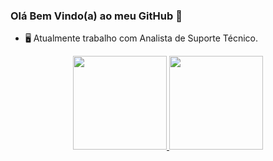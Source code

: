 ### Olá Bem Vindo(a) ao meu GitHub 👋

- 🖥️ Atualmente trabalho com Analista de Suporte Técnico.


<div align="center">
  <a href="https://github.com/ttiago12">
  <img height="150em" src="https://github-readme-stats.vercel.app/api?username=ttiago12&show_icons=true&theme=solarized-dark_all_commits=true&count_private=true"/>
  <img height="150em" src="https://github-readme-stats.vercel.app/api/top-langs/?username=ttiago12&layout=compact&langs_count=7&theme=dark"/>
</div>
<!--
**ttiago12/ttiago12** is a ✨ _special_ ✨ repository because its `README.md` (this file) appears on your GitHub profile.

Here are some ideas to get you started:

- 🔭 I’m currently working on ...
- 🌱 I’m currently learning ...
- 👯 I’m looking to collaborate on ...
- 🤔 I’m looking for help with ...
- 💬 Ask me about ...
- 📫 How to reach me: ...
- 😄 Pronouns: ...
- ⚡ Fun fact: ...
-->
